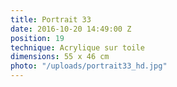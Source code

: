 ```yaml
---
title: Portrait 33
date: 2016-10-20 14:49:00 Z
position: 19
technique: Acrylique sur toile
dimensions: 55 x 46 cm
photo: "/uploads/portrait33_hd.jpg"
---
```


